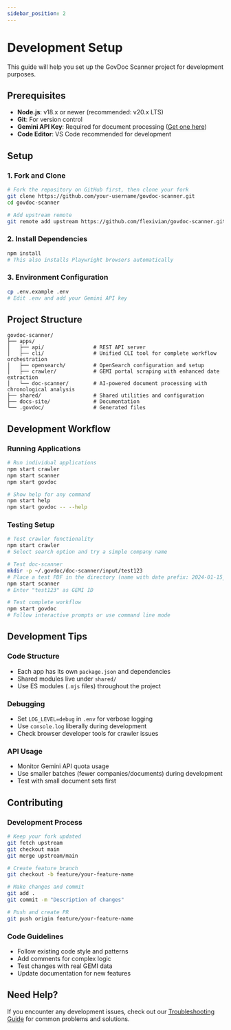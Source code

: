 ```yaml
---
sidebar_position: 2
---
```


# Development Setup

This guide will help you set up the GovDoc Scanner project for development purposes.

## Prerequisites

- **Node.js**: v18.x or newer (recommended: v20.x LTS)
- **Git**: For version control
- **Gemini API Key**: Required for document processing ([Get one here](https://aistudio.google.com/app/apikey))
- **Code Editor**: VS Code recommended for development

## Setup

### 1. Fork and Clone

```bash
# Fork the repository on GitHub first, then clone your fork
git clone https://github.com/your-username/govdoc-scanner.git
cd govdoc-scanner

# Add upstream remote
git remote add upstream https://github.com/flexivian/govdoc-scanner.git
```

### 2. Install Dependencies

```bash
npm install
# This also installs Playwright browsers automatically
```

### 3. Environment Configuration

```bash
cp .env.example .env
# Edit .env and add your Gemini API key
```

## Project Structure

```
govdoc-scanner/
├── apps/
│   ├── api/                # REST API server
│   ├── cli/                # Unified CLI tool for complete workflow orchestration
│   ├── opensearch/         # OpenSearch configuration and setup
│   ├── crawler/            # GEMI portal scraping with enhanced date extraction
│   └── doc-scanner/        # AI-powered document processing with chronological analysis
├── shared/                 # Shared utilities and configuration
├── docs-site/              # Documentation
└── .govdoc/                # Generated files
```

## Development Workflow

### Running Applications

```bash
# Run individual applications
npm start crawler
npm start scanner
npm start govdoc

# Show help for any command
npm start help
npm start govdoc -- --help
```

### Testing Setup

```bash
# Test crawler functionality
npm start crawler
# Select search option and try a simple company name

# Test doc-scanner
mkdir -p ~/.govdoc/doc-scanner/input/test123
# Place a test PDF in the directory (name with date prefix: 2024-01-15_document.pdf)
npm start scanner
# Enter "test123" as GEMI ID

# Test complete workflow
npm start govdoc
# Follow interactive prompts or use command line mode
```

## Development Tips

### Code Structure

- Each app has its own `package.json` and dependencies
- Shared modules live under `shared/`
- Use ES modules (`.mjs` files) throughout the project

### Debugging

- Set `LOG_LEVEL=debug` in `.env` for verbose logging
- Use `console.log` liberally during development
- Check browser developer tools for crawler issues

### API Usage

- Monitor Gemini API quota usage
- Use smaller batches (fewer companies/documents) during development
- Test with small document sets first

## Contributing

### Development Process

```bash
# Keep your fork updated
git fetch upstream
git checkout main
git merge upstream/main

# Create feature branch
git checkout -b feature/your-feature-name

# Make changes and commit
git add .
git commit -m "Description of changes"

# Push and create PR
git push origin feature/your-feature-name
```

### Code Guidelines

- Follow existing code style and patterns
- Add comments for complex logic
- Test changes with real GEMI data
- Update documentation for new features

## Need Help?

If you encounter any development issues, check out our [Troubleshooting Guide](./Troubleshooting.md) for common problems and solutions.
